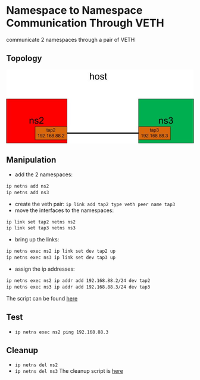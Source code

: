 # Namespace to Namespace Communication Through VETH
communicate 2 namespaces through a pair of VETH

## Topology
![communicate 2 namespaces through a VETH](ns-veth-ns.jpg)

## Manipulation
- add the 2 namespaces:
```bash
ip netns add ns2
ip netns add ns3
```
- create the veth pair: `ip link add tap2 type veth peer name tap3`
- move the interfaces to the namespaces:
```bash
ip link set tap2 netns ns2
ip link set tap3 netns ns3
```
- bring up the links:
```bash
ip netns exec ns2 ip link set dev tap2 up
ip netns exec ns3 ip link set dev tap3 up
```
- assign the ip addresses:
```bash
ip netns exec ns2 ip addr add 192.168.88.2/24 dev tap2
ip netns exec ns3 ip addr add 192.168.88.3/24 dev tap3
```

The script can be found [here](ns-veth-ns.sh)

## Test
- `ip netns exec ns2 ping 192.168.88.3`

## Cleanup 
- `ip netns del ns2`
- `ip netns del ns3`
The cleanup script is [here](ns-veth-ns-clean.sh)